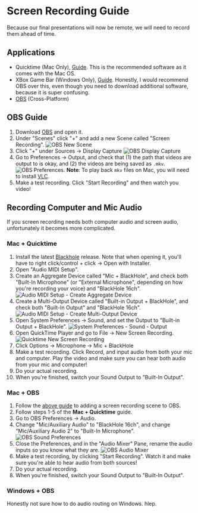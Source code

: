 # Screen Recording Guide

Because our final presentations will now be remote, we will need to record them ahead of time. 

## Applications
* Quicktime (Mac Only), [Guide](https://blog.hubspot.com/marketing/how-to-record-your-screen). This is the recommended software as it comes with the Mac OS. 
* XBox Game Bar (Windows Only), [Guide](https://blog.hubspot.com/marketing/how-to-record-your-screen). Honestly, I would recommend OBS over this, even though you need to download additional software, because it is super confusing.
* [OBS](https://obsproject.com/) (Cross-Platform)

## OBS Guide
1. Download [OBS](https://obsproject.com/) and open it.
2. Under "Scenes" click "+" and add a new Scene called "Screen Recording".
   ![OBS New Scene](../assets/obs-new-scene.png)
3. Click "+" under Sources -> Display Capture
   ![OBS Display Capture](../assets/obs-display-capture.png)
4. Go to Preferences -> Output, and check that (1) the path that videos are output to is okay, and (2) the videos are being saved as `.mkv`. 
   ![OBS Preferences](../assets/obs-preferences.png). 
   **Note**: To play back `mkv` files on Mac, you will need to install [VLC](https://www.videolan.org/vlc/index.html).
5. Make a test recording. Click "Start Recording" and then watch you video!

## Recording Computer and Mic Audio
If you screen recording needs both computer audio and screen audio, unfortunately it becomes more complicated.

### Mac + Quicktime
1. Install the latest [Blackhole](https://github.com/ExistentialAudio/BlackHole/releases) release. Note that when opening it, you'll have to right click/control + click -> Open with Installer.
2. Open "Audio MIDI Setup".
3. Create an Aggregate Device called "Mic + BlackHole", and check both "Built-In Microphone" (or "External Microphone", depending on how you're recording your voice) and "BlackHole 16ch".
   ![Audio MIDI Setup - Create Aggregate Device](../assets/aggregate-device.png)
4. Create a Multi-Output Device called "Built-in Output + BlackHole", and check both "Built-In Output" and "BlackHole 16ch".
   ![Audio MIDI Setup - Create Multi-Output Device](../assets/multi-output.png)
5. Open System Preferences -> Sound, and set the Output to "Built-in Output + BlackHole".
   ![System Preferences - Sound - Output](../assets/sound-output.png)
6. Open QuickTime Player and go to File -> New Screen Recording.
   ![Quicktime New Screen Recording](../assets/quicktime-new-screen-recording.png)
7. Click Options -> Microphone -> Mic + BlackHole
8. Make a test recording. Click Record, and input audio from both your mic and computer. Play the video and make sure you can hear both audio from your mic and computer!
9. Do your actual recording.
10. When you're finished, switch your Sound Output to "Built-In Output". 

### Mac + OBS
1. Follow the [above guide](#obs-guide) to adding a screen recording scene to OBS.
2. Follow steps 1-5 of the **Mac + Quicktime** guide.
3. Go to OBS Preferences -> Audio.
4. Change "Mic/Auxiliary Audio" to "BlackHole 16ch", and change "Mic/Auxiliary Audio 2" to "Built-In Microphone".
   ![OBS Sound Preferences](../assets/obs-sound-preferences.png) 
5. Close the Preferences, and in the "Audio Mixer" Pane, rename the audio inputs so you know what they are.
   ![OBS Audio Mixer](../assets/obs-audio-mixer.png)
6. Make a test recording, by clicking "Start Recording". Watch it and make sure you're able to hear audio from both sources!
7. Do your actual recording.
8. When you're finished, switch your Sound Output to "Built-In Output".

### Windows + OBS
Honestly not sure how to do audio routing on Windows. hlep.